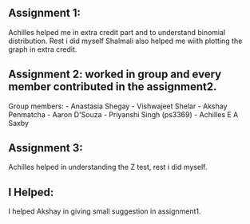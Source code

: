 
## Assignment 1:

Achilles helped me in extra credit part and to understand binomial distribution. Rest i did myself Shalmali also helped me wiith plotting the graph in extra credit.

## Assignment 2: worked in group and every member contributed in the assignment2.
Group members:
    - Anastasia Shegay
    - Vishwajeet Shelar
    - Akshay Penmatcha
    - Aaron D'Souza
    - Priyanshi Singh (ps3369)
    - Achilles E A Saxby 

## Assignment 3:
 Achilles helped in understanding the Z test, rest i did myself.


## I Helped:
I helped Akshay in giving small suggestion in assignment1.
